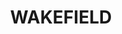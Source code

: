 ---
lastmod: '2025-04-06T06:05:20+00:00'
latitude: -32.932412
layout: suburb
longitude: 151.590415
postcode: '2278'
state: NSW
title: WAKEFIELD
url: /nsw/wakefield/
---